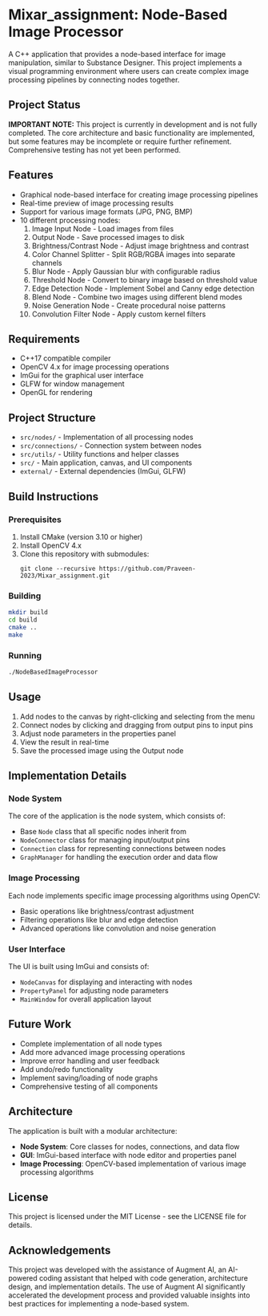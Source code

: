 # Mixar_assignment: Node-Based Image Processor

A C++ application that provides a node-based interface for image manipulation, similar to Substance Designer. This project implements a visual programming environment where users can create complex image processing pipelines by connecting nodes together.

## Project Status

**IMPORTANT NOTE:** This project is currently in development and is not fully completed. The core architecture and basic functionality are implemented, but some features may be incomplete or require further refinement. Comprehensive testing has not yet been performed.

## Features

- Graphical node-based interface for creating image processing pipelines
- Real-time preview of image processing results
- Support for various image formats (JPG, PNG, BMP)
- 10 different processing nodes:
  1. Image Input Node - Load images from files
  2. Output Node - Save processed images to disk
  3. Brightness/Contrast Node - Adjust image brightness and contrast
  4. Color Channel Splitter - Split RGB/RGBA images into separate channels
  5. Blur Node - Apply Gaussian blur with configurable radius
  6. Threshold Node - Convert to binary image based on threshold value
  7. Edge Detection Node - Implement Sobel and Canny edge detection
  8. Blend Node - Combine two images using different blend modes
  9. Noise Generation Node - Create procedural noise patterns
  10. Convolution Filter Node - Apply custom kernel filters

## Requirements

- C++17 compatible compiler
- OpenCV 4.x for image processing operations
- ImGui for the graphical user interface
- GLFW for window management
- OpenGL for rendering

## Project Structure

- `src/nodes/` - Implementation of all processing nodes
- `src/connections/` - Connection system between nodes
- `src/utils/` - Utility functions and helper classes
- `src/` - Main application, canvas, and UI components
- `external/` - External dependencies (ImGui, GLFW)

## Build Instructions

### Prerequisites

1. Install CMake (version 3.10 or higher)
2. Install OpenCV 4.x
3. Clone this repository with submodules:
   ```
   git clone --recursive https://github.com/Praveen-2023/Mixar_assignment.git
   ```

### Building

```bash
mkdir build
cd build
cmake ..
make
```

### Running

```bash
./NodeBasedImageProcessor
```

## Usage

1. Add nodes to the canvas by right-clicking and selecting from the menu
2. Connect nodes by clicking and dragging from output pins to input pins
3. Adjust node parameters in the properties panel
4. View the result in real-time
5. Save the processed image using the Output node

## Implementation Details

### Node System

The core of the application is the node system, which consists of:

- Base `Node` class that all specific nodes inherit from
- `NodeConnector` class for managing input/output pins
- `Connection` class for representing connections between nodes
- `GraphManager` for handling the execution order and data flow

### Image Processing

Each node implements specific image processing algorithms using OpenCV:

- Basic operations like brightness/contrast adjustment
- Filtering operations like blur and edge detection
- Advanced operations like convolution and noise generation

### User Interface

The UI is built using ImGui and consists of:

- `NodeCanvas` for displaying and interacting with nodes
- `PropertyPanel` for adjusting node parameters
- `MainWindow` for overall application layout

## Future Work

- Complete implementation of all node types
- Add more advanced image processing operations
- Improve error handling and user feedback
- Add undo/redo functionality
- Implement saving/loading of node graphs
- Comprehensive testing of all components

## Architecture

The application is built with a modular architecture:

- **Node System**: Core classes for nodes, connections, and data flow
- **GUI**: ImGui-based interface with node editor and properties panel
- **Image Processing**: OpenCV-based implementation of various image processing algorithms

## License

This project is licensed under the MIT License - see the LICENSE file for details.

## Acknowledgements

This project was developed with the assistance of Augment AI, an AI-powered coding assistant that helped with code generation, architecture design, and implementation details. The use of Augment AI significantly accelerated the development process and provided valuable insights into best practices for implementing a node-based system.
